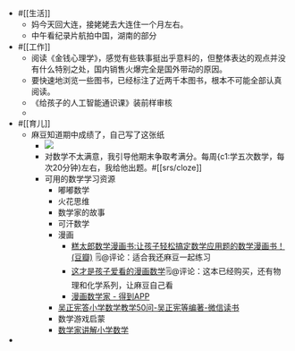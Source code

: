 - #[[生活]]
    - 妈今天回大连，接姥姥去大连住一个月左右。
    - 中午看纪录片航拍中国，湖南的部分
- #[[工作]]
    - 阅读《金钱心理学》，感觉有些轶事挺出乎意料的，但整体表达的观点并没有什么特别之处，国内销售火爆完全是国外带动的原因。
    - 要快速地浏览一些图书，已经标注了近两千本图书，根本不可能全部认真阅读。
    - 《给孩子的人工智能通识课》装前样审核
    - 
- #[[育儿]]
    - 麻豆知道期中成绩了，自己写了这张纸
        - ![](https://firebasestorage.googleapis.com/v0/b/firescript-577a2.appspot.com/o/imgs%2Fapp%2Fxinyiheng%2FC9vCUvgwFH.png?alt=media&token=396b70ef-ac52-44c5-b204-20e870f3b554)
        - 对数学不太满意，我引导他期末争取考满分。每周{c1:学五次数学，每次20分钟}左右，我给他出题。#[[srs/cloze]]
        - 可用的数学学习资源
            - 嘟嘟数学
            - 火花思维
            - 数学家的故事
            - 可汗数学
            - 漫画
                - [糕太郎数学漫画书:让孩子轻松搞定数学应用题的数学漫画书！ (豆瓣)](https://book.douban.com/subject/36432976/) 🗒@评论：适合我还麻豆一起练习
                - [这才是孩子爱看的漫画数学](https://www.zhihu.com/tardis/zm/art/549085232?source_id=1003)🗒@评论：这本已经购买，还有物理和化学系列，让麻豆自己看
                - [漫画数学家 - 得到APP](https://www.dedao.cn/ebook/reader?id=BpM1nLOerPa1XOp27zqQ8KGR56loVWrDqb2wdLygv94jYmnENDxAMZJBkbNzEblg)
            - [吴正宪答小学数学教学50问-吴正宪等编著-微信读书](https://weread.qq.com/web/bookDetail/1b3329007219803d1b32e53)
            - 数学游戏启蒙
            - [数学家讲解小学数学](hook://file/f9slrwkkW?p=d2FuZ3hpYW9odWkvRGVza3RvcA==&n=%E6%95%B0%E5%AD%A6%E5%AE%B6%E8%AE%B2%E8%A7%A3%E5%B0%8F%E5%AD%A6%E6%95%B0%E5%AD%A6%20%28%5B%E7%BE%8E%5D%E4%BC%8D%E9%B8%BF%E7%86%99%20%28Hung%2DHsi%20Wu%29%29%20%28Z%2DLibrary%29%2Epdf)
- 

